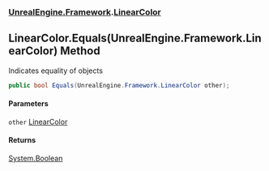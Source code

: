 ### [UnrealEngine.Framework](./UnrealEngine-Framework.md 'UnrealEngine.Framework').[LinearColor](./LinearColor.md 'UnrealEngine.Framework.LinearColor')
## LinearColor.Equals(UnrealEngine.Framework.LinearColor) Method
Indicates equality of objects  
```csharp
public bool Equals(UnrealEngine.Framework.LinearColor other);
```
#### Parameters
<a name='UnrealEngine-Framework-LinearColor-Equals(UnrealEngine-Framework-LinearColor)-other'></a>
`other` [LinearColor](./LinearColor.md 'UnrealEngine.Framework.LinearColor')  
  
#### Returns
[System.Boolean](https://docs.microsoft.com/en-us/dotnet/api/System.Boolean 'System.Boolean')  
